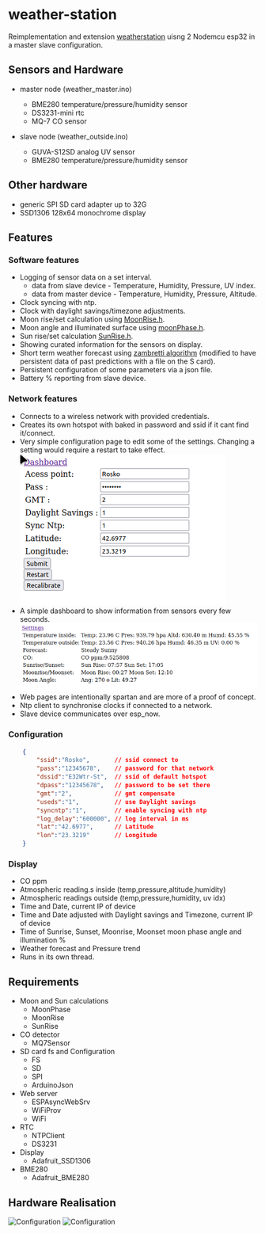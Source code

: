 # weather-station
Reimplementation and extension [weatherstation](https://github.com/fandonov/weatherstation) 
uisng 2 Nodemcu esp32 in a master slave configuration.

## Sensors and Hardware
 - master node (weather_master.ino)
   - BME280 temperature/pressure/humidity sensor
   - DS3231-mini rtc
   - MQ-7 CO sensor

 - slave node (weather_outside.ino)
   - GUVA-S12SD analog UV sensor
   - BME280 temperature/pressure/humidity sensor


## Other hardware
 - generic SPI SD card adapter up to 32G
 - SSD1306 128x64 monochrome display

## Features
### Software features
 - Logging of sensor data on a set interval.
    - data from slave device - Temperature, Humidity, Pressure, UV index.
    - data from master device - Temperature, Humidity, Pressure, Altitude.
 - Clock syncing with ntp.
 - Clock with daylight savings/timezone adjustments.
 - Moon rise/set calculation using [MoonRise.h](https://www.arduino.cc/reference/en/libraries/moonrise/).
 - Moon angle and illuminated surface using [moonPhase.h](https://www.arduino.cc/reference/en/libraries/moonphase/).
 - Sun rise/set calculation [SunRise.h](https://www.arduino.cc/reference/en/libraries/sunrise/).
 - Showing curated information for the sensors on display.
 - Short term weather forecast using [zambretti algorithm](https://github.com/fandonov/weatherstation/blob/master/weather-station.ino) 
   (modified to have persistent data of past predictions with a file on the S card).
 - Persistent configuration of some parameters via a json file.
 - Battery % reporting from slave device.


### Network features
 - Connects to a wireless network with provided credentials.
 - Creates its own hotspot with baked in password and ssid if it cant find
   it/connect.
 - Very simple configuration page to edit some of the settings.
   Changing a setting would require a restart to take effect. ![Configuration](img/Settings.png)
 - A simple dashboard to show information from sensors every few seconds.
    ![Dashboard](img/Dashboard.png)
 - Web pages are intentionally spartan and are more of a proof of concept.
 - Ntp client to synchronise clocks if connected to a network.
 - Slave device communicates over esp_now.

### Configuration
``` json
    {
        "ssid":"Rosko",       // ssid connect to
        "pass":"12345678",    // password for that network
        "dssid":"E32Wtr-St",  // ssid of default hotspot
        "dpass":"12345678",   // password to be set there
        "gmt":"2",            // gmt compensate
        "useds":"1",          // use Daylight savings
        "syncntp":"1",        // enable syncing with ntp
        "log_delay":"600000", // log interval in ms
        "lat":"42.6977",      // Latitude
        "lon":"23.3219"       // Longitude
    }
```

### Display
 - CO ppm
 - Atmospheric reading.s inside  (temp,pressure,altitude,humidity)
 - Atmospheric readings outside (temp,pressure,humidity, uv idx)
 - Time and Date, current IP of device
 - Time and Date adjusted with Daylight savings and Timezone, current IP of device
 - Time of Sunrise, Sunset, Moonrise, Moonset moon phase angle and illumination %
 - Weather forecast and Pressure trend
 - Runs in its own thread.

## Requirements
 - Moon and Sun calculations
    - MoonPhase
    - MoonRise
    - SunRise
 - CO detector
    - MQ7Sensor
 - SD card fs and Configuration
    - FS
    - SD
    - SPI
    - ArduinoJson
 - Web server
    - ESPAsyncWebSrv 
    - WiFiProv
    - WiFi
 - RTC
    - NTPClient
    - DS3231
 - Display
    - Adafruit_SSD1306
 - BME280
    - Adafruit_BME280

## Hardware Realisation
![Configuration](img/Above.png)
![Configuration](img/Bellow.png)
